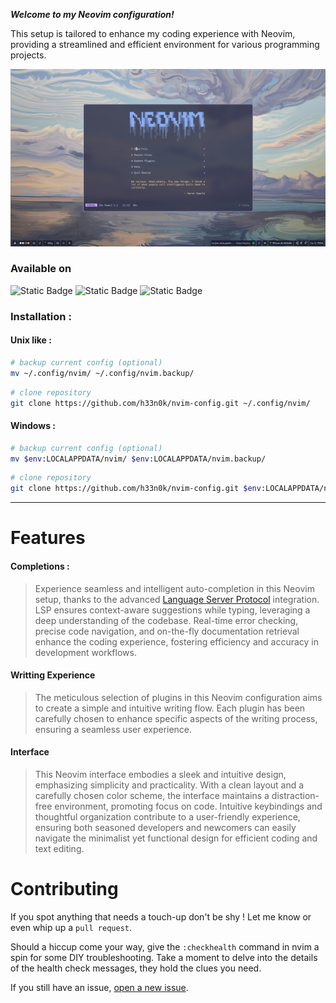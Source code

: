 ***Welcome to my Neovim configuration!***

This setup is tailored to enhance my coding experience with Neovim, providing a streamlined and efficient environment for various programming projects.

![preview](https://github.com/h33n0k/nvim-config/blob/main/demo.png?raw=true)

### Available on

![Static Badge](https://img.shields.io/badge/-linux-none?style=for-the-badge&logo=linux&logoColor=%23FFFFFF&labelColor=%23363A4F&color=%23a6da95)
![Static Badge](https://img.shields.io/badge/-mac-none?style=for-the-badge&logo=apple&logoColor=%23FFFFFF&labelColor=%23363A4F&color=%23a6da95)
![Static Badge](https://img.shields.io/badge/-windows-none?style=for-the-badge&logo=gnometerminal&logoColor=%23FFFFFF&labelColor=%23363A4F&color=%23a6da95)

### Installation :
#### Unix like :
```bash
# backup current config (optional)
mv ~/.config/nvim/ ~/.config/nvim.backup/
```
```bash
# clone repository
git clone https://github.com/h33n0k/nvim-config.git ~/.config/nvim/
```

#### Windows :
```bash
# backup current config (optional)
mv $env:LOCALAPPDATA/nvim/ $env:LOCALAPPDATA/nvim.backup/
```
```bash
# clone repository
git clone https://github.com/h33n0k/nvim-config.git $env:LOCALAPPDATA/nvim/
```

* * *

# Features

#### Completions :
>Experience seamless and intelligent auto-completion in this Neovim setup, thanks to the advanced [Language Server Protocol](https://en.wikipedia.org/wiki/Language_Server_Protocol) integration. LSP ensures context-aware suggestions while typing, leveraging a deep understanding of the codebase. Real-time error checking, precise code navigation, and on-the-fly documentation retrieval enhance the coding experience, fostering efficiency and accuracy in development workflows.

#### Writting Experience
>The meticulous selection of plugins in this Neovim configuration aims to create a simple and intuitive writing flow. Each plugin has been carefully chosen to enhance specific aspects of the writing process, ensuring a seamless user experience.

#### Interface
>This Neovim interface embodies a sleek and intuitive design, emphasizing simplicity and practicality. With a clean layout and a carefully chosen color scheme, the interface maintains a distraction-free environment, promoting focus on code. Intuitive keybindings and thoughtful organization contribute to a user-friendly experience, ensuring both seasoned developers and newcomers can easily navigate the minimalist yet functional design for efficient coding and text editing.

# Contributing

If you spot anything that needs a touch-up don't be shy !
Let me know or even whip up a `pull request`.

Should a hiccup come your way, give the `:checkhealth` command in nvim a spin for some DIY troubleshooting.
Take a moment to delve into the details of the health check messages, they hold the clues you need.

If you still have an issue, [open a new issue](https://github.com/h33n0k/nvim-config/issues).
